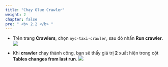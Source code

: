 ```yaml
---
title: "Chạy Glue Crawler"
weight: 2
chapter: false
pre: " <b> 2.2 </b> "
---
```


- Trên trang **Crawlers**, chọn `nyc-taxi-crawler`, sau đó nhấn **Run crawler**.
![](../../../images/2.discover/10.png)

- Khi **crawler** chạy thành công, bạn sẽ thấy giá trị **2** xuất hiện trong cột **Tables changes from last run**.
![](../../../images/2.discover/11.png)
